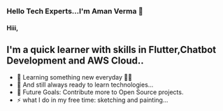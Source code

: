 ### Hello Tech Experts...I'm Aman Verma 👋
#### Hiii, 

## I'm a quick learner with skills in Flutter,Chatbot Development and AWS Cloud..


- 🌱 Learning something new everyday 📖📒
- 👯 And still always ready to learn technologies...
- 🥅 Future Goals: Contribute more to Open Source projects.
- ⚡ what I do in my free time: sketching and painting...

